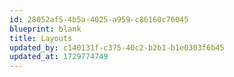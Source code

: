```yaml
---
id: 28052af5-4b5a-4025-a959-c86160c76045
blueprint: blank
title: Layouts
updated_by: c140131f-c375-40c2-b2b1-b1e0303f6b45
updated_at: 1729774749
---
```

